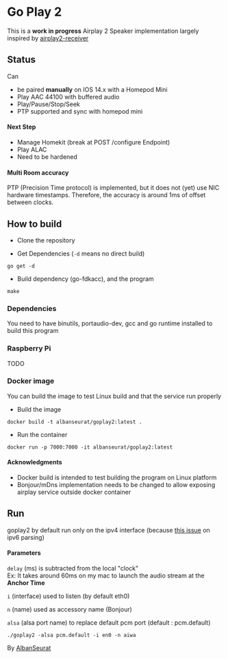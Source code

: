 # Go Play 2

This is a **work in progress** Airplay 2 Speaker implementation largely inspired by [airplay2-receiver](https://github.com/openairplay/airplay2-receiver)

## Status

Can 

* be paired **manually** on IOS 14.x with a Homepod Mini
* Play AAC 44100 with buffered audio
* Play/Pause/Stop/Seek
* PTP supported and sync with homepod mini

#### Next Step 

* Manage Homekit (break at POST /configure Endpoint)
* Play ALAC
* Need to be hardened 

#### Multi Room accuracy 

PTP (Precision Time protocol) is implemented, but it does not (yet) use NIC hardware timestamps.
Therefore, the accuracy is around 1ms of offset between clocks.

## How to build

* Clone the repository 
  
* Get Dependencies (`-d` means no direct build)

```shell
go get -d 
```

* Build dependency (go-fdkacc), and the program 

```shell
make 
```

### Dependencies 

You need to have binutils, portaudio-dev, gcc and go runtime installed to build this program

### Raspberry Pi 

TODO 

### Docker image

You can build the image to test Linux build and that the service run properly 

* Build the image

```shell
docker build -t albanseurat/goplay2:latest .
```

* Run the container

```shell
docker run -p 7000:7000 -it albanseurat/goplay2:latest
```

#### Acknowledgments  

* Docker build is intended to test building the program on Linux platform
* Bonjour/mDns implementation needs to be changed to allow exposing airplay service outside docker container

## Run

goplay2 by default run only on the ipv4 interface (because [this issue](https://github.com/golang/go/issues/31024) on ipv6 parsing) 

#### Parameters 

`delay` (ms) is subtracted from the local "clock" <br>
Ex: It takes around 60ms on my mac to launch the audio stream at the **Anchor Time** 

`i` (interface) used to listen (by default eth0)

`n` (name) used as accessory name (Bonjour) 

`alsa` (alsa port name) to replace default pcm port (default : pcm.default)

```shell
./goplay2 -alsa pcm.default -i en0 -n aiwa
```


By [AlbanSeurat](https://github.com/AlbanSeurat)
